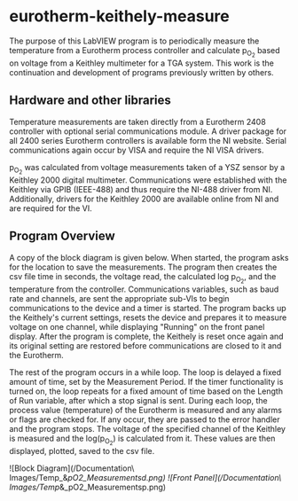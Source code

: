 # eurotherm-keithely-measure
The purpose of this LabVIEW program is to periodically measure the temperature from a Eurotherm process controller and calculate p<sub>O<sub>2</sub></sub> based on voltage from a Keithley multimeter for a TGA system.
This work is the continuation and development of programs previously written by others.

## Hardware and other libraries
Temperature measurements are taken directly from a Eurotherm 2408 controller with optional serial communications module.
A driver package for all 2400 series Eurotherm controllers is available form the NI website.
Serial communications again occur by VISA and require the NI VISA drivers.

p<sub>O<sub>2</sub></sub> was calculated from voltage measurements taken of a YSZ sensor by a Keithley 2000 digital multimeter.
Communications were established with the Keithley via GPIB (IEEE-488) and thus require the NI-488 driver from NI.
Additionally, drivers for the Keithley 2000 are available online from NI and are required for the VI.

## Program Overview
A copy of the block diagram is given below.
When started, the program asks for the location to save the measurements.
The program then creates the csv file time in seconds, the voltage read, the calculated log p<sub>O<sub>2</sub></sub>, and the temperature from the controller.
Communications variables, such as baud rate and channels, are sent the appropriate sub-VIs to begin communications to the device and a timer is started.
The program backs up the Keithely's current settings, resets the device and prepares it to measure voltage on one channel, while displaying "Running" on the front panel display.
After the program is complete, the Keithely is reset once again and its original setting are restored before communications are closed to it and the Eurotherm.

The rest of the program occurs in a while loop.
The loop is delayed a fixed amount of time, set by the Measurement Period.
If the timer functionality is turned on, the loop repeats for a fixed amount of time based on the Length of Run variable, after which a stop signal is sent.
During each loop, the process value (temperature) of the Eurotherm is measured and any alarms or flags are checked for.
If any occur, they are passed to the error handler and the program stops.
The voltage of the specified channel of the Keithley is measured and the log(p<sub>O<sub>2</sub></sub>) is calculated from it.
These values are then displayed, plotted, saved to the csv file.

![Block Diagram](/Documentation\ Images/Temp_&_pO2_Measurementsd.png)
![Front Panel](/Documentation\ Images/Temp_&_pO2_Measurementsp.png)
